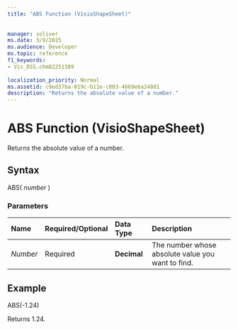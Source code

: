 ```yaml
---
title: "ABS Function (VisioShapeSheet)"
 
 
manager: soliver
ms.date: 3/9/2015
ms.audience: Developer
ms.topic: reference
f1_keywords:
- Vis_DSS.chm82251389
 
localization_priority: Normal
ms.assetid: c9ed37ba-019c-b11e-c803-4669e6a248d1
description: "Returns the absolute value of a number."
---
```


# ABS Function (VisioShapeSheet)

Returns the absolute value of a number.
  
## Syntax

ABS( *number*  ) 
  
### Parameters

|**Name**|**Required/Optional**|**Data Type**|**Description**|
|:-----|:-----|:-----|:-----|
| _Number_ <br/> |Required  <br/> |**Decimal** <br/> |The number whose absolute value you want to find.  <br/> |
   
## Example

ABS(-1.24) 
  
Returns 1.24.
  

